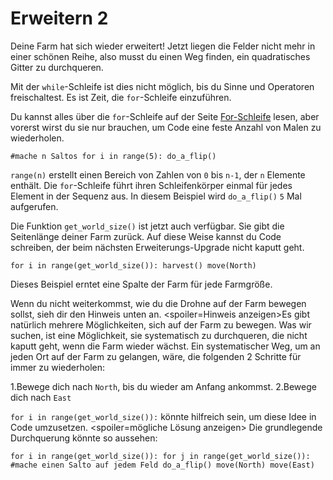 # Erweitern 2
Deine Farm hat sich wieder erweitert! Jetzt liegen die Felder nicht mehr in einer schönen Reihe, also musst du einen Weg finden, ein quadratisches Gitter zu durchqueren.

Mit der `while`-Schleife ist dies nicht möglich, bis du Sinne und Operatoren freischaltest.
Es ist Zeit, die `for`-Schleife einzuführen.

Du kannst alles über die `for`-Schleife auf der Seite [For-Schleife](docs/scripting/for.md) lesen, aber vorerst wirst du sie nur brauchen, um Code eine feste Anzahl von Malen zu wiederholen.

`#mache n Saltos
for i in range(5):
	do_a_flip()`

`range(n)` erstellt einen Bereich von Zahlen von `0` bis `n-1`, der `n` Elemente enthält. Die `for`-Schleife führt ihren Schleifenkörper einmal für jedes Element in der Sequenz aus. In diesem Beispiel wird `do_a_flip()` `5` Mal aufgerufen.

Die Funktion `get_world_size()` ist jetzt auch verfügbar. Sie gibt die Seitenlänge deiner Farm zurück. Auf diese Weise kannst du Code schreiben, der beim nächsten Erweiterungs-Upgrade nicht kaputt geht.

`for i in range(get_world_size()):
	harvest()
	move(North)`

Dieses Beispiel erntet eine Spalte der Farm für jede Farmgröße.

Wenn du nicht weiterkommst, wie du die Drohne auf der Farm bewegen sollst, sieh dir den Hinweis unten an.
<spoiler=Hinweis anzeigen>Es gibt natürlich mehrere Möglichkeiten, sich auf der Farm zu bewegen.
Was wir suchen, ist eine Möglichkeit, sie systematisch zu durchqueren, die nicht kaputt geht, wenn die Farm wieder wächst.
Ein systematischer Weg, um an jeden Ort auf der Farm zu gelangen, wäre, die folgenden 2 Schritte für immer zu wiederholen:

1.Bewege dich nach `North`, bis du wieder am Anfang ankommst.
2.Bewege dich nach `East`

`for i in range(get_world_size()):` könnte hilfreich sein, um diese Idee in Code umzusetzen.
</spoiler>
<spoiler=mögliche Lösung anzeigen> Die grundlegende Durchquerung könnte so aussehen:

`for i in range(get_world_size()):
	for j in range(get_world_size()):
		#mache einen Salto auf jedem Feld
		do_a_flip()
		move(North)
	move(East)`
</spoiler>